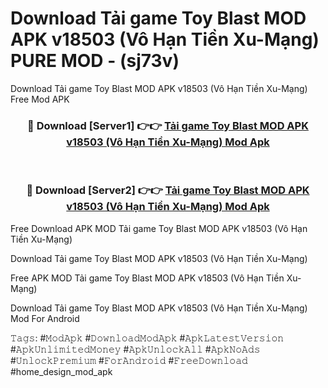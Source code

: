 # Download Tải game Toy Blast MOD APK v18503 (Vô Hạn Tiền Xu-Mạng) PURE MOD - (sj73v)
Download Tải game Toy Blast MOD APK v18503 (Vô Hạn Tiền Xu-Mạng) Free Mod APK

<div align="center">
<h3>🔴 Download [Server1] 👉👉 <a href="https://apk-comot.site?title=Tải_game_Toy_Blast_MOD_APK_v18503_(Vô_Hạn_Tiền_Xu-Mạng)">Tải game Toy Blast MOD APK v18503 (Vô Hạn Tiền Xu-Mạng) Mod Apk</a></h3><br>

<h3>🔴 Download [Server2] 👉👉 <a href="https://apk-comot.site?title=Tải_game_Toy_Blast_MOD_APK_v18503_(Vô_Hạn_Tiền_Xu-Mạng)">Tải game Toy Blast MOD APK v18503 (Vô Hạn Tiền Xu-Mạng) Mod Apk</a></h3>
</div>


Free Download APK MOD Tải game Toy Blast MOD APK v18503 (Vô Hạn Tiền Xu-Mạng)

Download Tải game Toy Blast MOD APK v18503 (Vô Hạn Tiền Xu-Mạng) 

Free APK MOD Tải game Toy Blast MOD APK v18503 (Vô Hạn Tiền Xu-Mạng) 

Download Tải game Toy Blast MOD APK v18503 (Vô Hạn Tiền Xu-Mạng) Mod For Android

𝚃𝚊𝚐𝚜: #𝙼𝚘𝚍𝙰𝚙𝚔 #𝙳𝚘𝚠𝚗𝚕𝚘𝚊𝚍𝙼𝚘𝚍𝙰𝚙𝚔 #𝙰𝚙𝚔𝙻𝚊𝚝𝚎𝚜𝚝𝚅𝚎𝚛𝚜𝚒𝚘𝚗 #𝙰𝚙𝚔𝚄𝚗𝚕𝚒𝚖𝚒𝚝𝚎𝚍𝙼𝚘𝚗𝚎𝚢 #𝙰𝚙𝚔𝚄𝚗𝚕𝚘𝚌𝚔𝙰𝚕𝚕 #𝙰𝚙𝚔𝙽𝚘𝙰𝚍𝚜 #𝚄𝚗𝚕𝚘𝚌𝚔𝙿𝚛𝚎𝚖𝚒𝚞𝚖 #𝙵𝚘𝚛𝙰𝚗𝚍𝚛𝚘𝚒𝚍 #𝙵𝚛𝚎𝚎𝙳𝚘𝚠𝚗𝚕𝚘𝚊𝚍 #home_design_mod_apk